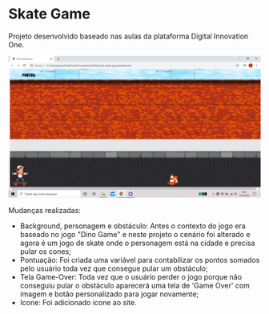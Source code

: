 # Skate Game

Projeto desenvolvido baseado nas aulas da plataforma Digital Innovation One.

<img src="screenshot.png">



Mudanças realizadas:

- Background, personagem e obstáculo: Antes o contexto do jogo era baseado no jogo "Dino Game" e neste projeto o cenário foi alterado e agora é um jogo de skate onde o personagem está na cidade e precisa pular os cones;
- Pontuação: Foi criada uma variável para contabilizar os pontos somados pelo usuário toda vez que consegue pular um obstáculo;
- Tela Game-Over: Toda vez que o usuário perder o jogo porque não conseguiu pular o obstáculo aparecerá uma tela de 'Game Over' com imagem e botão personalizado para jogar novamente;
- Icone: Foi adicionado icone ao site.

